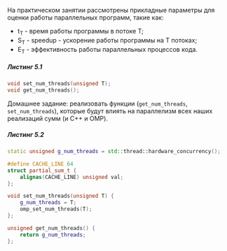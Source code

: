 На практическом занятии рассмотрены прикладные параметры для оценки работы параллельных программ, такие как:
- t<sub>T</sub> - время работы программы в потоке T;
- S<sub>T</sub> - speedup - ускорение работы программы на T потоках;
- E<sub>T</sub> - эффективность работы параллельных процессов кода. 
##### Листинг 5.1
```cpp
void set_num_threads(unsigned T);
void get_num_threads();
```

Домашнее задание: реализовать функции (`get_num_threads`, `set_num_threads`), которые будут влиять на параллелизм всех наших реализаций сумм (и C++ и OMP).
##### Листинг 5.2
```cpp
static unsigned g_num_threads = std::thread::hardware_concurrency();

#define CACHE_LINE 64
struct partial_sum_t {
    alignas(CACHE_LINE) unsigned val;
};

void set_num_threads(unsigned T) {
    g_num_threads = T;
    omp_set_num_threads(T);
};

unsigned get_num_threads() {
    return g_num_threads;
};
```

